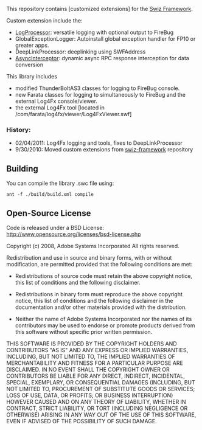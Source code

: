 This repository contains [customized extensions] for the [Swiz Framework](http://github.com/ThomasBurleson/swiz-framework).

Custom extension include the:

- [LogProcessor](http://github.com/ThomasBurleson/swiz-extensions_2/wiki/MetadataProcessor%3A-LogProcessor):  versatile logging with optional output to FireBug
- GlobalExceptionLogger: Autoinstall global exception handler for FP10 or greater apps.
- DeepLinkProcessor: deeplinking using SWFAddress
- [AsyncInterceptor](http://github.com/ThomasBurleson/swiz-extensions_2/wiki/DataServices%3A-AsyncInterceptor):  dynamic async RPC response interception for data conversion

This library includes 
- modified ThunderBoltAS3 classes for logging to FireBug console.
- new Farata classes for logging to simultaneously to FireBug and the external Log4Fx console/viewer. 
- the external  Log4Fx tool [located in /com/farata/log4fx/viewer/Log4FxViewer.swf]

### History:

- 02/04/2011: Log4Fx logging and tools, fixes to DeepLinkProcessor
- 9/30/2010:  Moved custom extensions from [swiz-framework](http://github.com/ThomasBurleson/swiz-framework) repository


## Building

You can compile the library .swc file using:

	ant -f ./build/build.xml compile

## Open-Source License

Code is released under a BSD License:
http://www.opensource.org/licenses/bsd-license.php

Copyright (c) 2008, Adobe Systems Incorporated
All rights reserved.

Redistribution and use in source and binary forms, with or without
modification, are permitted provided that the following conditions are
met:

* Redistributions of source code must retain the above copyright notice,
  this list of conditions and the following disclaimer.

* Redistributions in binary form must reproduce the above copyright
  notice, this list of conditions and the following disclaimer in the
  documentation and/or other materials provided with the distribution.

* Neither the name of Adobe Systems Incorporated nor the names of its
  contributors may be used to endorse or promote products derived from
  this software without specific prior written permission.

THIS SOFTWARE IS PROVIDED BY THE COPYRIGHT HOLDERS AND CONTRIBUTORS "AS
IS" AND ANY EXPRESS OR IMPLIED WARRANTIES, INCLUDING, BUT NOT LIMITED TO,
THE IMPLIED WARRANTIES OF MERCHANTABILITY AND FITNESS FOR A PARTICULAR
PURPOSE ARE DISCLAIMED. IN NO EVENT SHALL THE COPYRIGHT OWNER OR
CONTRIBUTORS BE LIABLE FOR ANY DIRECT, INDIRECT, INCIDENTAL, SPECIAL,
EXEMPLARY, OR CONSEQUENTIAL DAMAGES (INCLUDING, BUT NOT LIMITED TO,
PROCUREMENT OF SUBSTITUTE GOODS OR SERVICES; LOSS OF USE, DATA, OR
PROFITS; OR BUSINESS INTERRUPTION) HOWEVER CAUSED AND ON ANY THEORY OF
LIABILITY, WHETHER IN CONTRACT, STRICT LIABILITY, OR TORT (INCLUDING
NEGLIGENCE OR OTHERWISE) ARISING IN ANY WAY OUT OF THE USE OF THIS
SOFTWARE, EVEN IF ADVISED OF THE POSSIBILITY OF SUCH DAMAGE.
